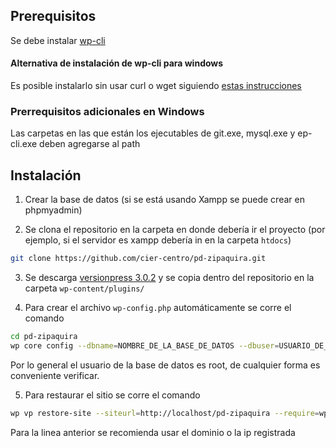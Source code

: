 ## Prerequisitos
Se debe instalar [wp-cli](http://wp-cli.org/)

#### Alternativa de instalación de wp-cli para windows
Es posible instalarlo sin usar curl o wget siguiendo [estas instrucciones](https://make.wordpress.org/cli/handbook/installing/#installing-on-windows)

### Prerrequisitos adicionales en Windows
Las carpetas en las que están los ejecutables de git.exe, mysql.exe y ep-cli.exe deben agregarse al path 

## Instalación

1. Crear la base de datos (si se está usando Xampp se puede crear en phpmyadmin)

2. Se clona el repositorio en la carpeta en donde debería ir el proyecto (por ejemplo, si el servidor es xampp debería in en la carpeta ```htdocs```)

```bash
git clone https://github.com/cier-centro/pd-zipaquira.git
```

3. Se descarga [versionpress 3.0.2](https://versionpress.net/) y se copia dentro del repositorio en la carpeta ```wp-content/plugins/```

4. Para crear el archivo ```wp-config.php``` automáticamente se corre el comando

```bash
cd pd-zipaquira
wp core config --dbname=NOMBRE_DE_LA_BASE_DE_DATOS --dbuser=USUARIO_DE_LA_BASE_DE_DATOS --dbpass=PASSWORD_USUARIO
```

Por lo general el usuario de la base de datos es root, de cualquier forma es conveniente verificar.

5. Para restaurar el sitio se corre el comando 

```bash
wp vp restore-site --siteurl=http://localhost/pd-zipaquira --require=wp-content/plugins/versionpress/src/Cli/vp.php
```
Para la linea anterior se recomienda usar el dominio o la ip registrada

